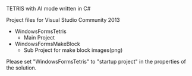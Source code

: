 TETRIS with AI mode written in C#

Project files for Visual Studio Community 2013

 - WindowsFormsTetris
    - Main Project
 - WindowsFormsMakeBlock
    - Sub Project for make block images(png)


Please set "WindowsFormsTetris" to "startup project" in the properties of the solution.


